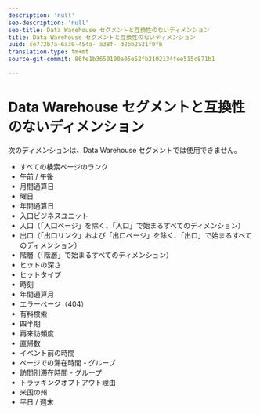 ```yaml
---
description: 'null'
seo-description: 'null'
seo-title: Data Warehouse セグメントと互換性のないディメンション
title: Data Warehouse セグメントと互換性のないディメンション
uuid: ce772b7a-6a30-454a- a38f- d2bb2521f0fb
translation-type: tm+mt
source-git-commit: 86fe1b3650100a05e52fb2102134fee515c871b1

---
```



# Data Warehouse セグメントと互換性のないディメンション

次のディメンションは、Data Warehouse セグメントでは使用できません。

* すべての検索ページのランク
* 午前 / 午後
* 月間通算日
* 曜日
* 年間通算日
* 入口ビジネスユニット
* 入口（「入口ページ」を除く、「入口」で始まるすべてのディメンション）
* 出口（「出口リンク」および「出口ページ」を除く、「出口」で始まるすべてのディメンション）
* 階層（「階層」で始まるすべてのディメンション）
* ヒットの深さ
* ヒットタイプ
* 時刻
* 年間通算月
* エラーページ（404）
* 有料検索
* 四半期
* 再来訪頻度
* 直帰数
* イベント前の時間
* ページでの滞在時間 - グループ
* 訪問別滞在時間 - グループ
* トラッキングオプトアウト理由
* 米国の州
* 平日 / 週末

